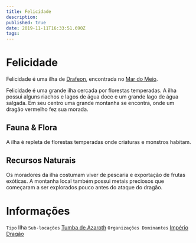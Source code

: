 ```yaml
---
title: Felicidade
description: 
published: true
date: 2019-11-11T16:33:51.690Z
tags: 
---
```


<!-- SUBTITLE: Visão geral sobre Felicidade -->

# Felicidade
Felicidade é uma ilha de [Drafeon](http://localhost/lugares/plano-material/drafeon#drafeon), encontrada no [Mar do Meio](http://localhost/lugares/plano-material/drafeon/mar-do-meio#mar-do-meio).

Felicidade é uma grande ilha cercada por florestas temperadas. A ilha possui alguns riachos e lagos de água doce e um grande lago de água salgada. Em seu centro uma grande montanha se encontra, onde um dragão vermelho fez sua morada.

## Fauna & Flora
A ilha é repleta de florestas temperadas onde criaturas e monstros habitam.

## Recursos Naturais
Os moradores da ilha costumam viver de pescaria e exportação de frutas exóticas. A montanha local também possui metais preciosos que começaram a ser explorados pouco antes do ataque do dragão.

# Informações
`Tipo` Ilha
`Sub-locações` [Tumba de Azaroth](http://localhost/lugares/plano-material/drafeon/sudeste-de-drafeon/felicidade/tumba-de-azaroth#tumba-de-azaroth)
`Organizações Dominantes` [Império Dragão](http://localhost/faccoes/nacoes/imperio-dragao#imperio-dragao) 

